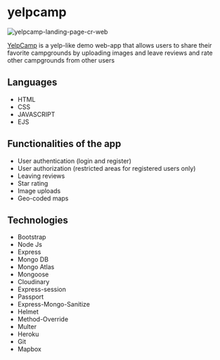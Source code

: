 # yelpcamp
![yelpcamp-landing-page-cr-web](https://user-images.githubusercontent.com/71079290/162641745-8cc11b46-2671-45f5-baf7-54f2ca8db06c.jpg)

[YelpCamp](https://still-basin-42216.herokuapp.com/) is a yelp-like demo web-app that allows users to share their favorite campgrounds by uploading images and leave reviews and rate other campgrounds from other users

## Languages
- HTML
- CSS
- JAVASCRIPT
- EJS

## Functionalities of the app
- User authentication (login and register)
- User authorization (restricted areas for registered users only)
- Leaving reviews
- Star rating
- Image uploads
- Geo-coded maps 

## Technologies
- Bootstrap
- Node Js
- Express
- Mongo DB
- Mongo Atlas
- Mongoose
- Cloudinary
- Express-session
- Passport
- Express-Mongo-Sanitize
- Helmet
- Method-Override
- Multer
- Heroku
- Git
- Mapbox
